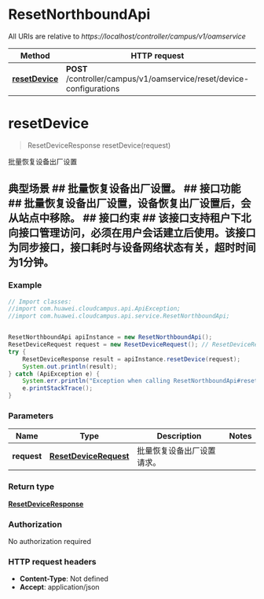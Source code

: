 # ResetNorthboundApi

All URIs are relative to *https://localhost/controller/campus/v1/oamservice*

Method | HTTP request | Description
------------- | ------------- | -------------
[**resetDevice**](ResetNorthboundApi.md#resetDevice) | **POST** /controller/campus/v1/oamservice/reset/device-configurations | 批量恢复设备出厂设置


<a name="resetDevice"></a>
# **resetDevice**
> ResetDeviceResponse resetDevice(request)

批量恢复设备出厂设置

## 典型场景 ## 批量恢复设备出厂设置。 ## 接口功能 ## 批量恢复设备出厂设置，设备恢复出厂设置后，会从站点中移除。 ## 接口约束 ## 该接口支持租户下北向接口管理访问，必须在用户会话建立后使用。该接口为同步接口，接口耗时与设备网络状态有关，超时时间为1分钟。 

### Example
```java
// Import classes:
//import com.huawei.cloudcampus.api.ApiException;
//import com.huawei.cloudcampus.api.service.ResetNorthboundApi;


ResetNorthboundApi apiInstance = new ResetNorthboundApi();
ResetDeviceRequest request = new ResetDeviceRequest(); // ResetDeviceRequest | 批量恢复设备出厂设置请求。
try {
    ResetDeviceResponse result = apiInstance.resetDevice(request);
    System.out.println(result);
} catch (ApiException e) {
    System.err.println("Exception when calling ResetNorthboundApi#resetDevice");
    e.printStackTrace();
}
```

### Parameters

Name | Type | Description  | Notes
------------- | ------------- | ------------- | -------------
 **request** | [**ResetDeviceRequest**](ResetDeviceRequest.md)| 批量恢复设备出厂设置请求。 |

### Return type

[**ResetDeviceResponse**](ResetDeviceResponse.md)

### Authorization

No authorization required

### HTTP request headers

 - **Content-Type**: Not defined
 - **Accept**: application/json

